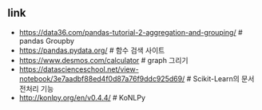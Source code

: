 ## link
- https://data36.com/pandas-tutorial-2-aggregation-and-grouping/ # pandas Groupby
- https://pandas.pydata.org/ # 함수 검색 사이트
- https://www.desmos.com/calculator # graph 그리기
- https://datascienceschool.net/view-notebook/3e7aadbf88ed4f0d87a76f9ddc925d69/ # Scikit-Learn의 문서 전처리 기능
- http://konlpy.org/en/v0.4.4/ # KoNLPy

